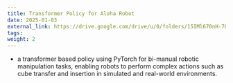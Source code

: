```yaml
---
title: Transformer Policy for Aloha Robot
date: 2025-01-03
external_link: https://drive.google.com/drive/u/0/folders/15IMl670nH-7Ln1oAfM3LpgCL-k2uVWAq
tags:
weight: 2
---
```


- a transformer based policy using PyTorch for bi-manual robotic manipulation tasks, enabling robots to perform complex actions such as cube transfer and insertion in simulated and real-world environments.
<!--more-->

